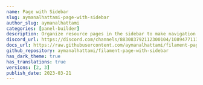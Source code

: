 ```yaml
---
name: Page with Sidebar
slug: aymanalhattami-page-with-sidebar
author_slug: aymanalhattami
categories: [panel-builder]
description: Organize resource pages in the sidebar to make navigation between resource pages more comfortable.
discord_url: https://discord.com/channels/883083792112300104/1089477113142333441
docs_url: https://raw.githubusercontent.com/aymanalhattami/filament-page-with-sidebar/main/README.md
github_repository: aymanalhattami/filament-page-with-sidebar
has_dark_theme: true
has_translations: true
versions: [2, 3]
publish_date: 2023-03-21
---
```

